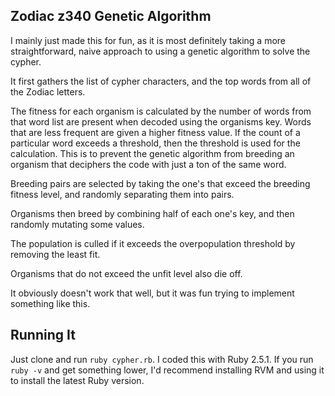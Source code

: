 ## Zodiac z340 Genetic Algorithm

I mainly just made this for fun, as it is most definitely taking a more straightforward, naive approach to using a genetic algorithm to solve the cypher.

It first gathers the list of cypher characters, and the top words from all of the Zodiac letters.

The fitness for each organism is calculated by the number of words from that word list are present when decoded using the organisms key. Words that are less frequent are given a higher fitness value. If the count of a particular word exceeds a threshold, then the threshold is used for the calculation. This is to prevent the genetic algorithm from breeding an organism that deciphers the code with just a ton of the same word.

Breeding pairs are selected by taking the one's that exceed the breeding fitness level, and randomly separating them into pairs.

Organisms then breed by combining half of each one's key, and then randomly mutating some values.

The population is culled if it exceeds the overpopulation threshold by removing the least fit.

Organisms that do not exceed the unfit level also die off.

It obviously doesn't work that well, but it was fun trying to implement something like this.

## Running It

Just clone and run `ruby cypher.rb`. I coded this with Ruby 2.5.1. If you run `ruby -v` and get something lower, I'd recommend installing RVM and using it to install the latest Ruby version.
